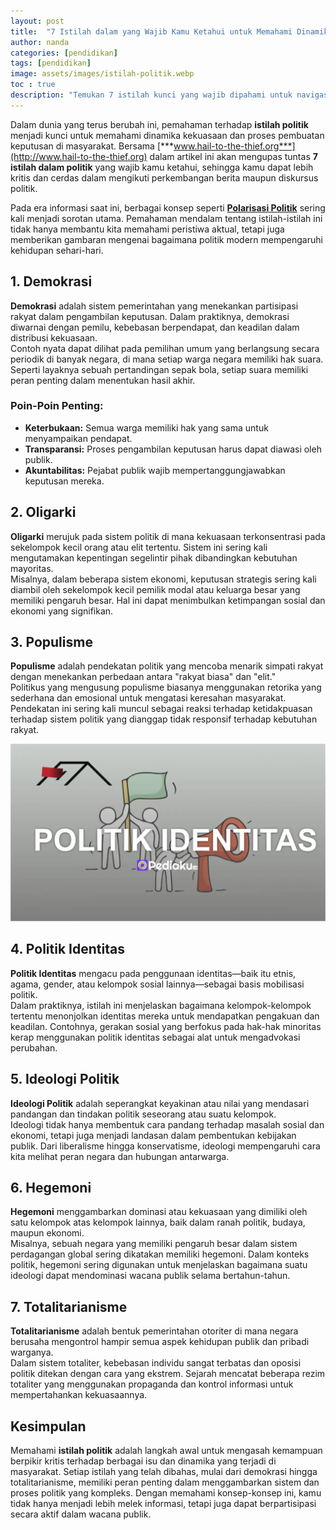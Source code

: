 ```yaml
---
layout: post
title:  "7 Istilah dalam yang Wajib Kamu Ketahui untuk Memahami Dinamika Zaman Ini"
author: nanda
categories: [pendidikan]
tags: [pendidikan]
image: assets/images/istilah-politik.webp
toc : true
description: "Temukan 7 istilah kunci yang wajib dipahami untuk navigasi isu terkini, dilengkapi analisis mendalam dan integrasi kata kunci SEO. Pelajari bagaimana polarisasi politik memengaruhi wacana publik"
---
```


Dalam dunia yang terus berubah ini, pemahaman terhadap **istilah politik** menjadi kunci untuk memahami dinamika kekuasaan dan proses pembuatan keputusan di masyarakat. Bersama [***www.hail-to-the-thief.org***](http://www.hail-to-the-thief.org) dalam artikel ini akan mengupas tuntas **7 istilah dalam politik** yang wajib kamu ketahui, sehingga kamu dapat lebih kritis dan cerdas dalam mengikuti perkembangan berita maupun diskursus politik.

Pada era informasi saat ini, berbagai konsep seperti [**Polarisasi Politik**](http://www.hail-to-the-thief.org/peran-polarisasi-politik-dalam-memengaruhi-kebijakan-publik-di-berbagai-negara/) sering kali menjadi sorotan utama. Pemahaman mendalam tentang istilah-istilah ini tidak hanya membantu kita memahami peristiwa aktual, tetapi juga memberikan gambaran mengenai bagaimana politik modern mempengaruhi kehidupan sehari-hari.

## 1. Demokrasi

**Demokrasi** adalah sistem pemerintahan yang menekankan partisipasi rakyat dalam pengambilan keputusan. Dalam praktiknya, demokrasi diwarnai dengan pemilu, kebebasan berpendapat, dan keadilan dalam distribusi kekuasaan.  
Contoh nyata dapat dilihat pada pemilihan umum yang berlangsung secara periodik di banyak negara, di mana setiap warga negara memiliki hak suara. Seperti layaknya sebuah pertandingan sepak bola, setiap suara memiliki peran penting dalam menentukan hasil akhir.

### Poin-Poin Penting:
- **Keterbukaan:** Semua warga memiliki hak yang sama untuk menyampaikan pendapat.
- **Transparansi:** Proses pengambilan keputusan harus dapat diawasi oleh publik.
- **Akuntabilitas:** Pejabat publik wajib mempertanggungjawabkan keputusan mereka.

## 2. Oligarki

**Oligarki** merujuk pada sistem politik di mana kekuasaan terkonsentrasi pada sekelompok kecil orang atau elit tertentu. Sistem ini sering kali mengutamakan kepentingan segelintir pihak dibandingkan kebutuhan mayoritas.  
Misalnya, dalam beberapa sistem ekonomi, keputusan strategis sering kali diambil oleh sekelompok kecil pemilik modal atau keluarga besar yang memiliki pengaruh besar. Hal ini dapat menimbulkan ketimpangan sosial dan ekonomi yang signifikan.

## 3. Populisme

**Populisme** adalah pendekatan politik yang mencoba menarik simpati rakyat dengan menekankan perbedaan antara "rakyat biasa" dan "elit."  
Politikus yang mengusung populisme biasanya menggunakan retorika yang sederhana dan emosional untuk mengatasi keresahan masyarakat. Pendekatan ini sering kali muncul sebagai reaksi terhadap ketidakpuasan terhadap sistem politik yang dianggap tidak responsif terhadap kebutuhan rakyat.

![politik identitas](/assets/images/politik-identitas.webp)
## 4. Politik Identitas

**Politik Identitas** mengacu pada penggunaan identitas—baik itu etnis, agama, gender, atau kelompok sosial lainnya—sebagai basis mobilisasi politik.  
Dalam praktiknya, istilah ini menjelaskan bagaimana kelompok-kelompok tertentu menonjolkan identitas mereka untuk mendapatkan pengakuan dan keadilan. Contohnya, gerakan sosial yang berfokus pada hak-hak minoritas kerap menggunakan politik identitas sebagai alat untuk mengadvokasi perubahan.

## 5. Ideologi Politik

**Ideologi Politik** adalah seperangkat keyakinan atau nilai yang mendasari pandangan dan tindakan politik seseorang atau suatu kelompok.  
Ideologi tidak hanya membentuk cara pandang terhadap masalah sosial dan ekonomi, tetapi juga menjadi landasan dalam pembentukan kebijakan publik. Dari liberalisme hingga konservatisme, ideologi mempengaruhi cara kita melihat peran negara dan hubungan antarwarga.

## 6. Hegemoni

**Hegemoni** menggambarkan dominasi atau kekuasaan yang dimiliki oleh satu kelompok atas kelompok lainnya, baik dalam ranah politik, budaya, maupun ekonomi.  
Misalnya, sebuah negara yang memiliki pengaruh besar dalam sistem perdagangan global sering dikatakan memiliki hegemoni. Dalam konteks politik, hegemoni sering digunakan untuk menjelaskan bagaimana suatu ideologi dapat mendominasi wacana publik selama bertahun-tahun.

## 7. Totalitarianisme

**Totalitarianisme** adalah bentuk pemerintahan otoriter di mana negara berusaha mengontrol hampir semua aspek kehidupan publik dan pribadi warganya.  
Dalam sistem totaliter, kebebasan individu sangat terbatas dan oposisi politik ditekan dengan cara yang ekstrem. Sejarah mencatat beberapa rezim totaliter yang menggunakan propaganda dan kontrol informasi untuk mempertahankan kekuasaannya.

## Kesimpulan

Memahami **istilah politik** adalah langkah awal untuk mengasah kemampuan berpikir kritis terhadap berbagai isu dan dinamika yang terjadi di masyarakat. Setiap istilah yang telah dibahas, mulai dari demokrasi hingga totalitarianisme, memiliki peran penting dalam menggambarkan sistem dan proses politik yang kompleks. Dengan memahami konsep-konsep ini, kamu tidak hanya menjadi lebih melek informasi, tetapi juga dapat berpartisipasi secara aktif dalam wacana publik.
